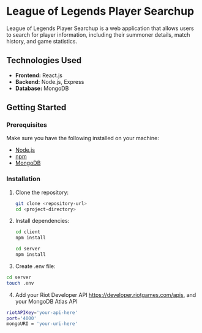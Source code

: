 # League of Legends Player Searchup

League of Legends Player Searchup is a web application that allows users to search for player information, including their summoner details, match history, and game statistics.

## Technologies Used

- **Frontend:** React.js
- **Backend:** Node.js, Express
- **Database:** MongoDB

## Getting Started

### Prerequisites

Make sure you have the following installed on your machine:

- [Node.js](https://nodejs.org/)
- [npm](https://www.npmjs.com/)
- [MongoDB](https://www.mongodb.com/try/download/community)

### Installation

1. Clone the repository:

   ```bash
   git clone <repository-url>
   cd <project-directory>
   ```

2. Install dependencies:

   ```bash
   cd client
   npm install

   cd server
   npm install
   ```

3. Create .env file: 

  ```bash
  cd server
  touch .env
  ```

4. Add your Riot Developer API https://developer.riotgames.com/apis, and your MongoDB Atlas API

  ```bash
  riotAPIKey='your-api-here'
  port='4000'
  mongoURI = 'your-uri-here'
  ```


